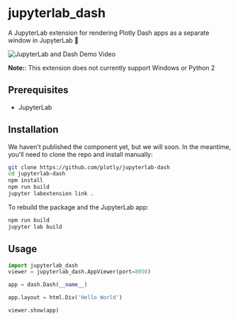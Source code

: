 # jupyterlab_dash

A JupyterLab extension for rendering Plotly Dash apps as a separate window in JupyterLab :tada:

![JupyterLab and Dash Demo Video](https://user-images.githubusercontent.com/1280389/47668836-da9f4280-db7f-11e8-8523-8663b6a5347f.gif)

**Note:**: This extension does not currently support Windows or Python 2

## Prerequisites

* JupyterLab


## Installation

We haven't published the component yet, but we will soon. In the meantime, you'll need to clone the repo and install manually:

```bash
git clone https://github.com/plotly/jupyterlab-dash
cd jupyterlab-dash
npm install
npm run build
jupyter labextension link .
```

To rebuild the package and the JupyterLab app:

```bash
npm run build
jupyter lab build
```

## Usage

```python
import jupyterlab_dash
viewer = jupyterlab_dash.AppViewer(port=8050)

app = dash.Dash(__name__)

app.layout = html.Div('Hello World')

viewer.show(app)
```
